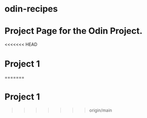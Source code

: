 # odin-recipes
# Project Page for the Odin Project.
<<<<<<< HEAD
# Project 1
=======
# Project 1
>>>>>>> origin/main
